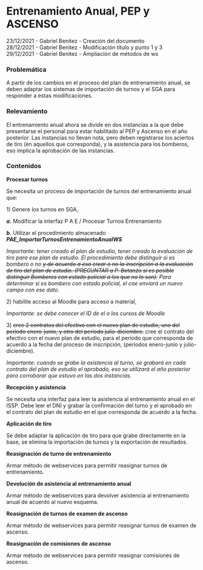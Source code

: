 # Entrenamiento Anual, PEP y ASCENSO

23/12/2021 - Gabriel Benitez - Creación del documento\
28/12/2021 - Gabriel Benitez - Modificación título y punto 1 y 3\
29/12/2021 - Gabriel Benitez - Ampliación de métodos de ws

### Problemática

A partir de los cambios en el proceso del plan de entrenamiento anual, se deben adaptar los sistemas de importación de turnos y el SGA para responder a estas modificaciones.

### Relevamiento

El entrenamiento anual ahora se divide en dos instancias a la que debe presentarse el personal para estar habilitado al PEP y Ascenso en el año posterior. Las instancias no llevan nota, pero deben registrarse los aciertos de tiro (en aquellos que corresponda), y la asistencia para los bomberos, eso implica la aprobación de las instancias.

### Contenidos

**Procesar turnos**

Se necesita un proceso de importación de turnos del entrenamiento anual que:

1\)     Genere los turnos en SGA,

_**a.**_      Modificar la interfaz P A E / Procesar Turnos Entrenamiento

_**b.**_      Utilizar el procedimiento almacenado _**PAE\_ImportarTurnosEntrenamientoAnualWS**_

_Importante: tener creado el plan de estudio, tener creado la evaluación de tiro para ese plan de estudio. El procedimiento debe distinguir si es bombero o no _~~_y de acuerdo a eso crear o no la inscripción a la evaluación de tiro del plan de estudio. (PREGUNTAR a P. Betanzo si es posible distinguir Bomberos con estado policial a los que no lo son)._~~_ Para determinar si es bombero con estado policial, el cae enviará un nuevo campo con ese dato._

2\)      habilite acceso al Moodle para acceso a material,

_Importante: se debe conocer el ID de el o los cursos de Moodle_

3\)      ~~cree 2 contratos del efectivo con el nuevo plan de estudio, uno del período enero-junio, y otro del período julio-diciembre.~~ cree el contrato del efectivo con el nuevo plan de estudio, para el período que corresponda de acuerdo a la fecha del proceso de inscripción, (períodos enero-junio y julio-diciembre).

_Importante: cuando se grabe la asistencia al turno, se grabará en cada contrato del plan de estudio el aprobado, eso se utilizará el año posterior para corroborar que estuvo en las dos instancias._

**Recepción y asistencia**

Se necesita una interfaz para leer la asistencia al entrenamiento anual en el ISSP. Debe leer el DNI y grabar la confirmación del turno y el aprobado en el contrato del plan de estudio en el que corresponda de acuerdo a la fecha.

**Aplicación de tiro**

Se debe adaptar la aplicación de tiro para que grabe directamente en la base, se elimina la importación de turnos y la exportación de resultados.

**Reasignación de turno de entrenamiento**

Armar método de webservices para permitir reasignar turnos de entrenamiento.

**Devolución de asistencia al entrenamiento anual**

Armar método de webservices para devolver asistencia al entrenamiento anual de acuerdo al nuevo esquema.

**Reasignación de turnos de examen de ascenso**

Armar método de webservices para permitir reasignar turnos de examen de ascenso.

**Reasignación de comisiones de ascenso**

Armar método de webservices para permitir reasignar comisiones de ascenso.
